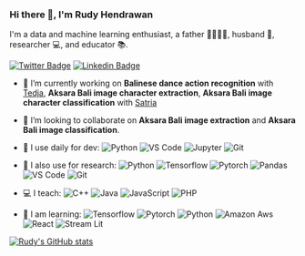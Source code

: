 ### Hi there 👋, I'm Rudy Hendrawan
I'm a data and machine learning enthusiast, a father :family_man_woman_boy_boy:, husband :couple:, researcher :computer:, and educator :books:.

[![Twitter Badge](https://img.shields.io/badge/-dyruu-9cf?style=plastic&logo=Twitter&logoColor=white&link=https://twitter.com/dy_ruu)](https://twitter.com/dy_ruu) [![Linkedin Badge](https://img.shields.io/badge/-rudyhendrawan-informational?style=plastic&logo=Linkedin&logoColor=white&link=https://www.linkedin.com/in/rudy-hendrawan/)](https://www.linkedin.com/in/rudy-hendrawan/)


- 🔭 I’m currently working on **Balinese dance action recognition** with [Tedja](https://github.com/andikatedja), **Aksara Bali image character extraction**, **Aksara Bali image character classification** with [Satria](https://github.com/mdsatria)

- 👯 I’m looking to collaborate on **Aksara Bali image extraction** and **Aksara Bali image classification**.

- 🚀 I use daily for dev: ![Python](https://img.shields.io/badge/-Python-8fcfd1?style=plastic&logo=Python) ![VS Code](https://img.shields.io/badge/-VS%20Code-007ACC?style=plastic&logo=visual-studio-code) ![Jupyter](https://img.shields.io/badge/-Jupyter-grey?style=plastic&logo=jupyter) ![Git](https://img.shields.io/badge/-Git-black?style=plastic&logo=git) 
	
- :microscope: I also use for research: ![Python](https://img.shields.io/badge/-Python-8fcfd1?style=plastic&logo=Python) ![Tensorflow](https://img.shields.io/badge/-Tensorflow-ede9e5?style=plastic&logo=tensorflow) ![Pytorch](https://img.shields.io/badge/-Pytorch-lightgrey?style=plastic&logo=Pytorch) ![Pandas](https://img.shields.io/badge/-Pandas-brightgreen?style=plastic&logo=pandas) ![VS Code](https://img.shields.io/badge/-VS%20Code-007ACC?style=plastic&logo=visual-studio-code) ![Git](https://img.shields.io/badge/-Git-black?style=plastic&logo=git)  

- :computer: I teach: ![C++](https://img.shields.io/badge/-C++-9cf?style=plastic&logo=cplusplus) ![Java](https://img.shields.io/badge/-Java-orange?style=plastic&logo=java) ![JavaScript](https://img.shields.io/badge/-JavaScript-grey?style=plastic&logo=javascript) ![PHP](https://img.shields.io/badge/-PHP-white?style=plastic&logo=php)

- :muscle: I am learning: ![Tensorflow](https://img.shields.io/badge/-Tensorflow-ede9e5?style=plastic&logo=tensorflow) ![Pytorch](https://img.shields.io/badge/-Pytorch-lightgrey?style=plastic&logo=Pytorch) ![Python](https://img.shields.io/badge/-Python-8fcfd1?style=plastic&logo=Python) ![Amazon Aws](https://img.shields.io/badge/-Amazon_AWS-232F3E?style=plastic&logo=amazonaws) ![React](https://img.shields.io/badge/-React-3b2e5a?style=plastic&logo=react) ![Stream Lit](https://img.shields.io/badge/-StreamLit-232F3E?style=plastic&logo=streamlit)


[![Rudy's GitHub stats](https://github-readme-stats.vercel.app/api?username=rudyhendrawn&show_icons=True&theme=material-palenight)](https://github.com/anuraghazra/github-readme-stats)

<!--
**rudyhendrawn/rudyhendrawn** is a ✨ _special_ ✨ repository because its `README.md` (this file) appears on your GitHub profile.

Here are some ideas to get you started:

- 🔭 I’m currently working on ...
- 🌱 I’m currently learning ...
- 👯 I’m looking to collaborate on ...
- 🤔 I’m looking for help with ...
- 💬 Ask me about ...
- 📫 How to reach me: ...
- 😄 Pronouns: ...
- ⚡ Fun fact: ...
-->
